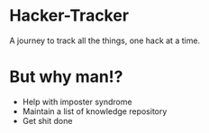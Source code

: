 # Hacker-Tracker
A journey to track all the things, one hack at a time.

# But why man!?
- Help with imposter syndrome
- Maintain a list of knowledge repository
- Get shit done
